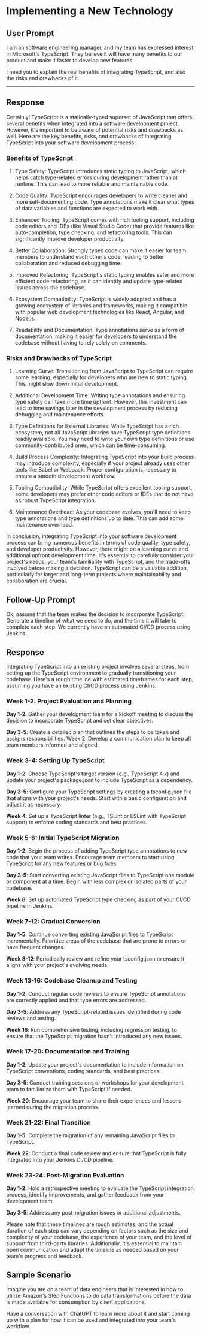 # Implementing a New Technology

## User Prompt

I am an software engineering manager, and my team has expressed interest in Microsoft's TypeScript. They believe it will have many benefits to our product and make it faster to develop new features.

I need you to explain the real benefits of integrating TypeScript, and also the risks and drawbacks of it.

---

## Response

Certainly! TypeScript is a statically-typed superset of JavaScript that offers several benefits when integrated into a software development project. However, it's important to be aware of potential risks and drawbacks as well. Here are the key benefits, risks, and drawbacks of integrating TypeScript into your software development process:

### Benefits of TypeScript

1. Type Safety: TypeScript introduces static typing to JavaScript, which helps catch type-related errors during development rather than at runtime. This can lead to more reliable and maintainable code.

2. Code Quality: TypeScript encourages developers to write cleaner and more self-documenting code. Type annotations make it clear what types of data variables and functions are expected to work with.

3. Enhanced Tooling: TypeScript comes with rich tooling support, including code editors and IDEs (like Visual Studio Code) that provide features like auto-completion, type checking, and refactoring tools. This can significantly improve developer productivity.

4. Better Collaboration: Strongly typed code can make it easier for team members to understand each other's code, leading to better collaboration and reduced debugging time.

5. Improved Refactoring: TypeScript's static typing enables safer and more efficient code refactoring, as it can identify and update type-related issues across the codebase.

6. Ecosystem Compatibility: TypeScript is widely adopted and has a growing ecosystem of libraries and frameworks, making it compatible with popular web development technologies like React, Angular, and Node.js.

7. Readability and Documentation: Type annotations serve as a form of documentation, making it easier for developers to understand the codebase without having to rely solely on comments.

### Risks and Drawbacks of TypeScript

1. Learning Curve: Transitioning from JavaScript to TypeScript can require some learning, especially for developers who are new to static typing. This might slow down initial development.

2. Additional Development Time: Writing type annotations and ensuring type safety can take more time upfront. However, this investment can lead to time savings later in the development process by reducing debugging and maintenance efforts.

3. Type Definitions for External Libraries: While TypeScript has a rich ecosystem, not all JavaScript libraries have TypeScript type definitions readily available. You may need to write your own type definitions or use community-contributed ones, which can be time-consuming.

4. Build Process Complexity: Integrating TypeScript into your build process may introduce complexity, especially if your project already uses other tools like Babel or Webpack. Proper configuration is necessary to ensure a smooth development workflow.

5. Tooling Compatibility: While TypeScript offers excellent tooling support, some developers may prefer other code editors or IDEs that do not have as robust TypeScript integration.

6. Maintenance Overhead: As your codebase evolves, you'll need to keep type annotations and type definitions up to date. This can add some maintenance overhead.

In conclusion, integrating TypeScript into your software development process can bring numerous benefits in terms of code quality, type safety, and developer productivity. However, there might be a learning curve and additional upfront development time. It's essential to carefully consider your project's needs, your team's familiarity with TypeScript, and the trade-offs involved before making a decision. TypeScript can be a valuable addition, particularly for larger and long-term projects where maintainability and collaboration are crucial.

## Follow-Up Prompt

Ok, assume that the team makes the decision to incorporate TypeScript. Generate a timeline of what we need to do, and the time it will take to complete each step. We currently have an automated CI/CD process using Jenkins.

## Response

Integrating TypeScript into an existing project involves several steps, from setting up the TypeScript environment to gradually transitioning your codebase. Here's a rough timeline with estimated timeframes for each step, assuming you have an existing CI/CD process using Jenkins:


### Week 1-2: Project Evaluation and Planning

**Day 1-2**: Gather your development team for a kickoff meeting to discuss the decision to incorporate TypeScript and set clear objectives.

**Day 3-5**: Create a detailed plan that outlines the steps to be taken and assigns responsibilities.
Week 2: Develop a communication plan to keep all team members informed and aligned.

### Week 3-4: Setting Up TypeScript

**Day 1-2**: Choose TypeScript's target version (e.g., TypeScript 4.x) and update your project's package.json to include TypeScript as a dependency.

**Day 3-5**: Configure your TypeScript settings by creating a tsconfig.json file that aligns with your project's needs. Start with a basic configuration and adjust it as necessary.

**Week 4**: Set up a TypeScript linter (e.g., TSLint or ESLint with TypeScript support) to enforce coding standards and best practices.

### Week 5-6: Initial TypeScript Migration

**Day 1-2**: Begin the process of adding TypeScript type annotations to new code that your team writes. Encourage team members to start using TypeScript for any new features or bug fixes.

**Day 3-5**: Start converting existing JavaScript files to TypeScript one module or component at a time. Begin with less complex or isolated parts of your codebase.

**Week 6**: Set up automated TypeScript type checking as part of your CI/CD pipeline in Jenkins.

### Week 7-12: Gradual Conversion

**Day 1-5**: Continue converting existing JavaScript files to TypeScript incrementally. Prioritize areas of the codebase that are prone to errors or have frequent changes.

**Week 8-12**: Periodically review and refine your tsconfig.json to ensure it aligns with your project's evolving needs.

### Week 13-16: Codebase Cleanup and Testing

**Day 1-2**: Conduct regular code reviews to ensure TypeScript annotations are correctly applied and that type errors are addressed.

**Day 3-5**: Address any TypeScript-related issues identified during code reviews and testing.

**Week 16**: Run comprehensive testing, including regression testing, to ensure that the TypeScript migration hasn't introduced any new issues.

### Week 17-20: Documentation and Training

**Day 1-2**: Update your project's documentation to include information on TypeScript conventions, coding standards, and best practices.

**Day 3-5**: Conduct training sessions or workshops for your development team to familiarize them with TypeScript if needed.

**Week 20**: Encourage your team to share their experiences and lessons learned during the migration process.

### Week 21-22: Final Transition

**Day 1-5**: Complete the migration of any remaining JavaScript files to TypeScript.

**Week 22**: Conduct a final code review and ensure that TypeScript is fully integrated into your Jenkins CI/CD pipeline.

### Week 23-24: Post-Migration Evaluation

**Day 1-2**: Hold a retrospective meeting to evaluate the TypeScript integration process, identify improvements, and gather feedback from your development team.

**Day 3-5**: Address any post-migration issues or additional adjustments.

Please note that these timelines are rough estimates, and the actual duration of each step can vary depending on factors such as the size and complexity of your codebase, the experience of your team, and the level of support from third-party libraries. Additionally, it's essential to maintain open communication and adapt the timeline as needed based on your team's progress and feedback.

## Sample Scenario

Imagine you are on a team of data engineers that is interested in how to utilize Amazon's Step Functions to do data transformations before the data is made available for consumption by client applications.

Have a conversation with ChatGPT to learn more about it and start coming up with a plan for how it can be used and integrated into your team's workflow.